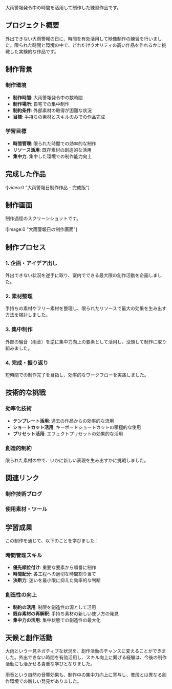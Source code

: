 大雨警報発令中の時間を活用して制作した練習作品です。

## プロジェクト概要

外出できない大雨警報の日に、時間を有効活用して映像制作の練習を行いました。限られた時間と環境の中で、どれだけクオリティの高い作品を作れるかに挑戦した実験的な作品です。

## 制作背景

### 制作環境

- **制作時間**: 大雨警報発令中の数時間
- **制作場所**: 自宅での集中制作
- **制約条件**: 外部素材の取得が困難な状況
- **目標**: 手持ちの素材とスキルのみでの作品完成

### 学習目標

- **時間管理**: 限られた時間での効率的な制作
- **リソース活用**: 既存素材の創造的な活用
- **集中力**: 集中した環境での制作能力向上

## 完成した作品

![video:0 "大雨警報日制作作品 - 完成版"]

## 制作画面

制作過程のスクリーンショットです。

![image:0 "大雨警報日の制作画面"]

## 制作プロセス

### 1. 企画・アイデア出し

外出できない状況を逆手に取り、室内でできる最大限の創作活動を企画しました。

### 2. 素材整理

手持ちの素材やフリー素材を整理し、限られたリソースで最大の効果を生み出す方法を検討しました。

### 3. 集中制作

外部の騒音（雨音）を逆に集中力向上の要素として活用し、没頭して制作に取り組みました。

### 4. 完成・振り返り

短時間での制作完了を目指し、効率的なワークフローを実践しました。

## 技術的な挑戦

### 効率化技術

- **テンプレート活用**: 過去の作品からの効率的な流用
- **ショートカット活用**: キーボードショートカットの積極的な使用
- **プリセット活用**: エフェクトプリセットの効果的な活用

### 創造的制約

限られた素材の中で、いかに新しい表現を生み出すかに挑戦しました。

## 関連リンク

### 制作技術ブログ

<!-- リンクが利用できません: 効率的な映像制作テクニック -->

### 使用素材・ツール

<!-- リンクが利用できません: フリー素材活用ガイド -->

## 学習成果

この制作を通じて、以下のことを学びました：

### 時間管理スキル

- **優先順位付け**: 重要な要素から順番に制作
- **時間配分**: 各工程への適切な時間割り当て
- **決断力**: 迷いを最小限に抑えた効率的な判断

### 創造性の向上

- **制約の活用**: 制限を創造性の源として活用
- **既存素材の再解釈**: 手持ち素材の新しい使い方の発見
- **集中力の活用**: 集中状態での創造性の最大化

## 天候と創作活動

大雨という一見ネガティブな状況を、創作活動のチャンスに変えることができました。外出できない時間を有効活用し、スキル向上に繋げる経験は、今後の制作活動にも活かせる貴重な学びとなりました。

雨音という自然の音響効果も、制作中の集中力向上に寄与し、普段とは異なる創作環境での新しい発見がありました。
